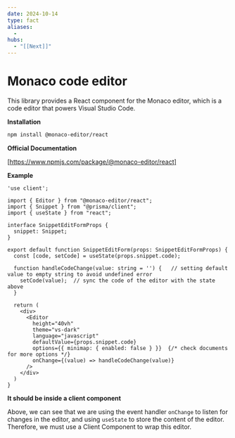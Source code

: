 ```yaml
---
date: 2024-10-14
type: fact
aliases:
  -
hubs:
  - "[[Next]]"
---
```


# Monaco code editor

This library provides a React component for the Monaco editor, which is a code editor that powers Visual Studio Code.

**Installation**
```bash
npm install @monaco-editor/react

```

**Official Documentation**

[https://www.npmjs.com/package/@monaco-editor/react]


**Example**

```tsx
'use client';

import { Editor } from "@monaco-editor/react";
import { Snippet } from "@prisma/client";
import { useState } from "react";

interface SnippetEditFormProps {
  snippet: Snippet;
}

export default function SnippetEditForm(props: SnippetEditFormProps) {
  const [code, setCode] = useState(props.snippet.code);

  function handleCodeChange(value: string = '') {   // setting default value to empty string to avoid undefined error
    setCode(value);  // sync the code of the editor with the state above
  }
    
  return (
    <div>
      <Editor
        height="40vh"
        theme="vs-dark"
        language="javascript"
        defaultValue={props.snippet.code}
        options={{ minimap: { enabled: false } }}  {/* check documents for more options */}
        onChange={(value) => handleCodeChange(value)}
      />
    </div>
  )
}

```

**It should be inside a client component**

Above, we can see that we are using the event handler `onChange` to listen for changes in the editor, and using `useState` to store the content of the editor. Therefore, we must use a Client Component to wrap this editor.
